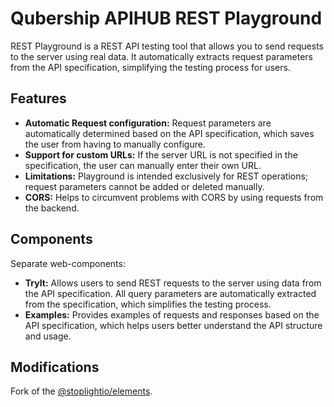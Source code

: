 # Qubership APIHUB REST Playground

REST Playground is a REST API testing tool that allows you to send requests to the server using real data. 
It automatically extracts request parameters from the API specification, simplifying the testing process for users.

## Features
- **Automatic Request configuration:** Request parameters are automatically determined based on the API specification, which saves the user from having to manually configure.
- **Support for custom URLs:** If the server URL is not specified in the specification, the user can manually enter their own URL.
- **Limitations:** Playground is intended exclusively for REST operations; request parameters cannot be added or deleted manually.
- **CORS:** Helps to circumvent problems with CORS by using requests from the backend.

## Components
Separate web-components:
- **TryIt:** Allows users to send REST requests to the server using data from the API specification. All query parameters are automatically extracted from the specification, which simplifies the testing process.
- **Examples:** Provides examples of requests and responses based on the API specification, which helps users better understand the API structure and usage.

## Modifications
Fork of the [@stoplightio/elements](https://github.com/stoplightio/elements).
